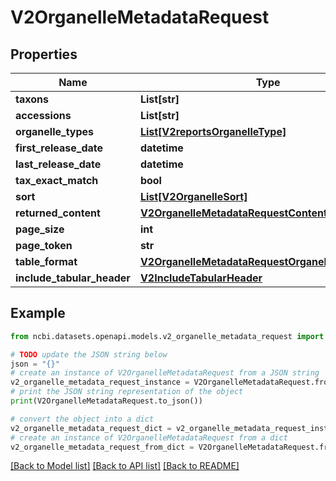 # V2OrganelleMetadataRequest


## Properties

Name | Type | Description | Notes
------------ | ------------- | ------------- | -------------
**taxons** | **List[str]** |  | [optional] 
**accessions** | **List[str]** |  | [optional] 
**organelle_types** | [**List[V2reportsOrganelleType]**](V2reportsOrganelleType.md) |  | [optional] 
**first_release_date** | **datetime** |  | [optional] 
**last_release_date** | **datetime** |  | [optional] 
**tax_exact_match** | **bool** |  | [optional] 
**sort** | [**List[V2OrganelleSort]**](V2OrganelleSort.md) |  | [optional] 
**returned_content** | [**V2OrganelleMetadataRequestContentType**](V2OrganelleMetadataRequestContentType.md) |  | [optional] 
**page_size** | **int** |  | [optional] 
**page_token** | **str** |  | [optional] 
**table_format** | [**V2OrganelleMetadataRequestOrganelleTableFormat**](V2OrganelleMetadataRequestOrganelleTableFormat.md) |  | [optional] 
**include_tabular_header** | [**V2IncludeTabularHeader**](V2IncludeTabularHeader.md) |  | [optional] 

## Example

```python
from ncbi.datasets.openapi.models.v2_organelle_metadata_request import V2OrganelleMetadataRequest

# TODO update the JSON string below
json = "{}"
# create an instance of V2OrganelleMetadataRequest from a JSON string
v2_organelle_metadata_request_instance = V2OrganelleMetadataRequest.from_json(json)
# print the JSON string representation of the object
print(V2OrganelleMetadataRequest.to_json())

# convert the object into a dict
v2_organelle_metadata_request_dict = v2_organelle_metadata_request_instance.to_dict()
# create an instance of V2OrganelleMetadataRequest from a dict
v2_organelle_metadata_request_from_dict = V2OrganelleMetadataRequest.from_dict(v2_organelle_metadata_request_dict)
```
[[Back to Model list]](../README.md#documentation-for-models) [[Back to API list]](../README.md#documentation-for-api-endpoints) [[Back to README]](../README.md)


